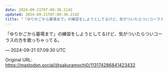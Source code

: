 ```yaml
---
date: 2024-09-21T07:09:30.214Z
updated: 2024-09-21T07:09:30.214Z
title: "「ゆりかごから墓場まで」の練習をしようとしてるけど、気がついたらついコーラスの方[...]"
---
```


<p>「ゆりかごから墓場まで」の練習をしようとしてるけど、気がついたらついコーラスの方を歌っちゃってる。</p>

&mdash; 2024-09-21 07:09:30 UTC

Original URL: https://mastodon.social/@sakuramochi0/113174286841423432
